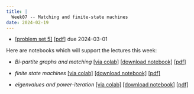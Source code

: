 ```yaml
---
title: |
  Week07 -- Matching and finite-state machines
date: 2024-02-19
---
```


- [[problem set 5]](/course-assignments/PS05--2024-03-01.html) 
  [[pdf]](/course-assignments/PS05--2024-03-01.pdf) due 2024-03-01
  
Here are notebooks which will support the lectures this week:

- *Bi-partite graphs and matching*
  [[via colab]](https://colab.research.google.com/github/gmcninch-tufts/2024-Sp-Math087/blob/main/course-content/week07-01--matching.ipynb)
  [[download notebook]](/course-content/week07-01--matching.ipynb)
  [[pdf]](/course-content/week07-01--matching.pdf)

- *finite state machines*
  [[via colab]](https://colab.research.google.com/github/gmcninch-tufts/2024-Sp-Math087/blob/main/course-content/week07-02--FSM.ipynb)
  [[download notebook]](/course-content/week07-02--FSM.ipynb)
  [[pdf]](/course-content/week07-02--FSM.pdf)


- *eigenvalues and power-iteration*
  [[via colab]](https://colab.research.google.com/github/gmcninch-tufts/2024-Sp-Math087/blob/main/course-content/week07-03--eigen.ipynb)
  [[download notebook]](/course-content/week07-03--eigen.ipynb)
  [[pdf]](/course-content/week07-03--eigen.pdf)
  


  
  
